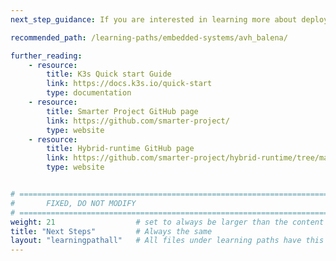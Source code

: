 ```yaml
---
next_step_guidance: If you are interested in learning more about deploying IoT applications using Arm Virtual Hardware, please continue to the learning path below:

recommended_path: /learning-paths/embedded-systems/avh_balena/

further_reading:
    - resource:
        title: K3s Quick start Guide 
        link: https://docs.k3s.io/quick-start
        type: documentation
    - resource:
        title: Smarter Project GitHub page
        link: https://github.com/smarter-project/
        type: website
    - resource:
        title: Hybrid-runtime GitHub page 
        link: https://github.com/smarter-project/hybrid-runtime/tree/main
        type: website


# ================================================================================
#       FIXED, DO NOT MODIFY
# ================================================================================
weight: 21                  # set to always be larger than the content in this path, and one more than 'review'
title: "Next Steps"         # Always the same
layout: "learningpathall"   # All files under learning paths have this same wrapper
---
```

